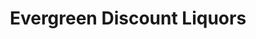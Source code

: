 ---
title: "Evergreen Discount Liquors"
url: /evergreen/evergreen-discount-liquors/
shop: alcohol
---